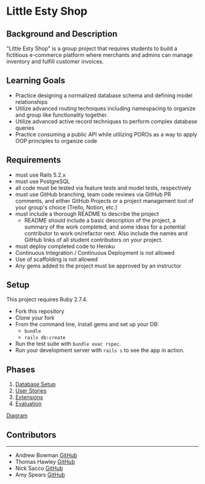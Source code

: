 # Little Esty Shop

## Background and Description

"Little Esty Shop" is a group project that requires students to build a fictitious e-commerce platform where merchants and admins can manage inventory and fulfill customer invoices.

## Learning Goals
- Practice designing a normalized database schema and defining model relationships
- Utilize advanced routing techniques including namespacing to organize and group like functionality together.
- Utilize advanced active record techniques to perform complex database queries
- Practice consuming a public API while utilizing POROs as a way to apply OOP principles to organize code

## Requirements
- must use Rails 5.2.x
- must use PostgreSQL
- all code must be tested via feature tests and model tests, respectively
- must use GitHub branching, team code reviews via GitHub PR comments, and either GitHub Projects or a project management tool of your group's choice (Trello, Notion, etc.)
- must include a thorough README to describe the project
   - README should include a basic description of the project, a summary of the work completed, and some ideas for a potential contributor to work on/refactor next. Also include the names and GitHub links of all student contributors on your project. 
- must deploy completed code to Heroku
- Continuous Integration / Continuous Deployment is not allowed
- Use of scaffolding is not allowed
- Any gems added to the project must be approved by an instructor

## Setup

This project requires Ruby 2.7.4.

* Fork this repository
* Clone your fork
* From the command line, install gems and set up your DB:
    * `bundle`
    * `rails db:create`
* Run the test suite with `bundle exec rspec`.
* Run your development server with `rails s` to see the app in action.

## Phases

1. [Database Setup](./doc/db_setup.md)
1. [User Stories](./doc/user_stories.md)
1. [Extensions](./doc/extensions.md)
1. [Evaluation](./doc/evaluation.md)

[Diagram](https://dbdiagram.io/d/64348ed08615191cfa8ccd17)

## Contributors
___

- Andrew Bowman  [GitHub](https://github.com/abwmn)
- Thomas Hawley [GitHub](https://github.com/thawley2)
- Nick Sacco [GitHub](https://github.com/sicknacco)
- Amy Spears [GitHub](https://github.com/amspears007)


